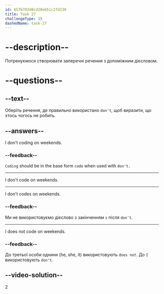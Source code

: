 ```yaml
---
id: 657b703d0cd20eb51c2fd239
title: Task 27
challengeType: 19
dashedName: task-27
---
```


# --description--

Потренуємося створювати заперечні речення з допоміжним дієсловом.

# --questions--

## --text--

Оберіть речення, де правильно використано `don't`, щоб виразити, що хтось чогось не робить.

## --answers--

I don't coding on weekends.

### --feedback--

`Coding` should be in the base form `code` when used with `don't.`

---

I don't code on weekends.

---

I don't codes on weekends.

### --feedback--

Ми не використовуємо дієслово з закінченням `s` після `don't`.

---

I does not code on weekends.

### --feedback--

До третьої особи однини (he, she, it) використовують `does not`. До `I` використовують `don't`.

## --video-solution--

2
